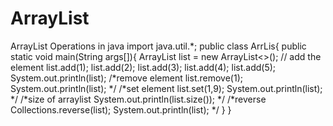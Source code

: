# ArrayList
ArrayList Operations in java
import java.util.*;
public class ArrLis{
public static void main(String args[]){
ArrayList<Integer> list = new ArrayList<>();
// add the element 
list.add(1);
list.add(2);
list.add(3);
list.add(4);
list.add(5);
System.out.println(list);
/*remove element
list.remove(1);
System.out.println(list);
*/
/*set element
list.set(1,9);
System.out.println(list);
*/
/*size of arraylist
System.out.println(list.size());
*/
/*reverse
Collections.reverse(list);
System.out.println(list);
*/
}
}
